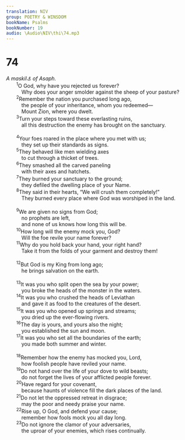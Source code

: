 ```yaml
---
translation: NIV
group: POETRY & WINSDOM
bookName: Psalms 
bookNumber: 19
audio: \Audio\NIV\thi\74.mp3
---
```


<div class="title"><h1>74</h1><i>A maskil<a data-toggle="tooltip" data-placement="bottom" title="Title: Probably a literary or musical term">⚓</a> of Asaph.</i></div>
<span class="verse thi_74_1">  <sup>1</sup>O God, why have you rejected us forever? <br/>   Why does your anger smolder against the sheep of your pasture? <br/></span>
<span class="verse thi_74_2">  <sup>2</sup>Remember the nation you purchased long ago, <br/>   the people of your inheritance, whom you redeemed— <br/>   Mount Zion, where you dwelt. <br/></span>
<span class="verse thi_74_3">  <sup>3</sup>Turn your steps toward these everlasting ruins, <br/>   all this destruction the enemy has brought on the sanctuary. <br/><br/></span>
<span class="verse thi_74_4">  <sup>4</sup>Your foes roared in the place where you met with us; <br/>   they set up their standards as signs. <br/></span>
<span class="verse thi_74_5">  <sup>5</sup>They behaved like men wielding axes <br/>   to cut through a thicket of trees. <br/></span>
<span class="verse thi_74_6">  <sup>6</sup>They smashed all the carved paneling <br/>   with their axes and hatchets. <br/></span>
<span class="verse thi_74_7">  <sup>7</sup>They burned your sanctuary to the ground; <br/>   they defiled the dwelling place of your Name. <br/></span>
<span class="verse thi_74_8">  <sup>8</sup>They said in their hearts, “We will crush them completely!” <br/>   They burned every place where God was worshiped in the land. <br/><br/></span>
<span class="verse thi_74_9">  <sup>9</sup>We are given no signs from God; <br/>   no prophets are left, <br/>   and none of us knows how long this will be. <br/></span>
<span class="verse thi_74_10">  <sup>10</sup>How long will the enemy mock you, God? <br/>   Will the foe revile your name forever? <br/></span>
<span class="verse thi_74_11">  <sup>11</sup>Why do you hold back your hand, your right hand? <br/>   Take it from the folds of your garment and destroy them! <br/><br/></span>
<span class="verse thi_74_12">  <sup>12</sup>But God is my King from long ago; <br/>   he brings salvation on the earth. <br/><br/></span>
<span class="verse thi_74_13">  <sup>13</sup>It was you who split open the sea by your power; <br/>   you broke the heads of the monster in the waters. <br/></span>
<span class="verse thi_74_14">  <sup>14</sup>It was you who crushed the heads of Leviathan <br/>   and gave it as food to the creatures of the desert. <br/></span>
<span class="verse thi_74_15">  <sup>15</sup>It was you who opened up springs and streams; <br/>   you dried up the ever-flowing rivers. <br/></span>
<span class="verse thi_74_16">  <sup>16</sup>The day is yours, and yours also the night; <br/>   you established the sun and moon. <br/></span>
<span class="verse thi_74_17">  <sup>17</sup>It was you who set all the boundaries of the earth; <br/>   you made both summer and winter. <br/><br/></span>
<span class="verse thi_74_18">  <sup>18</sup>Remember how the enemy has mocked you, Lord, <br/>   how foolish people have reviled your name. <br/></span>
<span class="verse thi_74_19">  <sup>19</sup>Do not hand over the life of your dove to wild beasts; <br/>   do not forget the lives of your afflicted people forever. <br/></span>
<span class="verse thi_74_20">  <sup>20</sup>Have regard for your covenant, <br/>   because haunts of violence fill the dark places of the land. <br/></span>
<span class="verse thi_74_21">  <sup>21</sup>Do not let the oppressed retreat in disgrace; <br/>   may the poor and needy praise your name. <br/></span>
<span class="verse thi_74_22">  <sup>22</sup>Rise up, O God, and defend your cause; <br/>   remember how fools mock you all day long. <br/></span>
<span class="verse thi_74_23">  <sup>23</sup>Do not ignore the clamor of your adversaries, <br/>   the uproar of your enemies, which rises continually. <br/></span>
